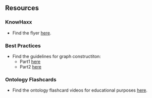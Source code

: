 ## Resources

### KnowHaxx

* Find the flyer [here](./assets/resources/knowhax-flyer.pdf).

### Best Practices
 * Find the guidelines for graph constructiton:
   - Part1 [here](./resource-pages/graph-construction-guidelines.md)
   - Part2 [here](./resource-pages/graph-construction-guidelines-part2.md)

### Ontology Flashcards

* Find the ontology flashcard videos for educational purposes [here](https://youtube.com/playlist?list=PLNs9ZO9jGtUBe9WASWcIEe1KA7x9Yxrsc&si=XSTcY76LOZAVFRg_).